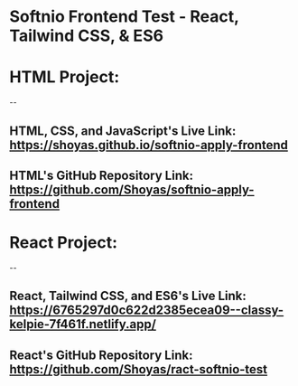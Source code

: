 # Softnio Frontend Test - React, Tailwind CSS, & ES6 

# HTML Project:
--
## HTML, CSS, and JavaScript's Live Link: https://shoyas.github.io/softnio-apply-frontend
## HTML's GitHub Repository Link: https://github.com/Shoyas/softnio-apply-frontend

# React Project:
--
## React, Tailwind CSS, and ES6's Live Link: https://6765297d0c622d2385ecea09--classy-kelpie-7f461f.netlify.app/
## React's GitHub Repository Link: https://github.com/Shoyas/ract-softnio-test

